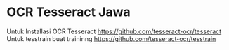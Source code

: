 
# OCR Tesseract Jawa
 
Untuk Installasi OCR Tesseract https://github.com/tesseract-ocr/tesseract
Untuk tesstrain buat traininng https://github.com/tesseract-ocr/tesstrain
